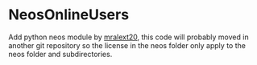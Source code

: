 # NeosOnlineUsers

Add python neos module by [mralext20](https://github.com/mralext20/neos.py),
this code will probably moved in another git repository so the license in the
neos folder only apply to the neos folder and subdirectories.
